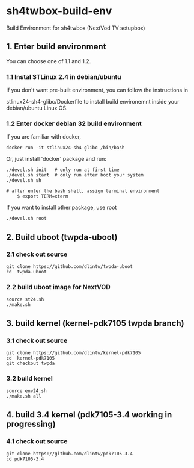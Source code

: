 # sh4twbox-build-env
Build Environment for sh4twbox (NextVod TV setupbox)

## 1. Enter build environment

You can choose one of 1.1 and 1.2.

### 1.1 Instal STLinux 2.4 in debian/ubuntu

If you don't want pre-built environment, you can follow the instructions in

stlinux24-sh4-glibc/Dockerfile to install build environemnt inside your
debian/ubuntu Linux OS.


### 1.2 Enter docker debian 32 build environment

If you are familiar with docker,

	docker run -it stlinux24-sh4-glibc /bin/bash

Or, just install 'docker' package and run:

	./devel.sh init   # only run at first time
	./devel.sh start  # only run after boot your system
	./devel.sh sh

	# after enter the bash shell, assign terminal environment
        $ export TERM=xterm

If you want to install other package, use root

	./devel.sh root   

## 2. Build uboot (twpda-uboot)

### 2.1 check out source

	git clone https://github.com/dlintw/twpda-uboot
	cd  twpda-uboot

### 2.2 build uboot image for NextVOD

	source st24.sh
	./make.sh

## 3. build kernel (kernel-pdk7105 twpda branch)

### 3.1 check out source

	git clone https://github.com/dlintw/kernel-pdk7105
	cd  kernel-pdk7105
	git checkout twpda

### 3.2 build kernel

	source env24.sh
	./make.sh all

## 4. build 3.4 kernel (pdk7105-3.4 working in progressing)

### 4.1 check out source

	git clone https://github.com/dlintw/pdk7105-3.4
	cd pdk7105-3.4

